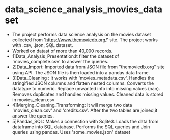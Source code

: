 # data_science_analysis_movies_dataset
- The project performs data science analysis on the movies dataset collected from 'https://www.themoviedb.org/' site. The project works with .csv, .json, SQL dataset.
- Worked on datast of more than 40,000 records.
- 1]Data_Analysis_Presentation:It filter the dataset of 'movies_complete.csv' to answer the queries. 
- 2]Data_Import: Imported data from JSON file from "themoviedb.org" site using API. The JSON file is then loaded into a pandas data frame.  
- 3]Data_Cleaning : It works with 'movies_metadata.csv'. Handles the stringified JSON columns and flatten nested columns. Converts the datatype to numeric. Replace unwanted info into missing values (nan). Removes duplicates and handles missing values. Cleaned data is stored in movies_clean.csv
- 4]Merging_Cleaning_Transforming: It will merge two data 'movies_clean.csv' and 'credits.csv'. After the two tables are joined,it answer the queries.
- 5]Pandas_SQL: Makes a connection with Sqlite3. Loads the data from dataframe into SQL database. Performs the SQL queries and Join queries using pandas. Uses 'some_movies.json' dataset
